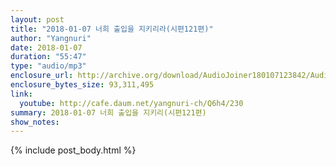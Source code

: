 ```yaml
---
layout: post
title: "2018-01-07 너희 출입을 지키리라(시편121편)"
author: "Yangnuri"
date: 2018-01-07
duration: "55:47"
type: "audio/mp3"
enclosure_url: http://archive.org/download/AudioJoiner180107123842/AudioJoiner180107123842.mp3
enclosure_bytes_size: 93,311,495
link:
  youtube: http://cafe.daum.net/yangnuri-ch/Q6h4/230
summary: 2018-01-07 너희 출입을 지키리(시편121편)
show_notes:
---
```



{% include post_body.html %}
